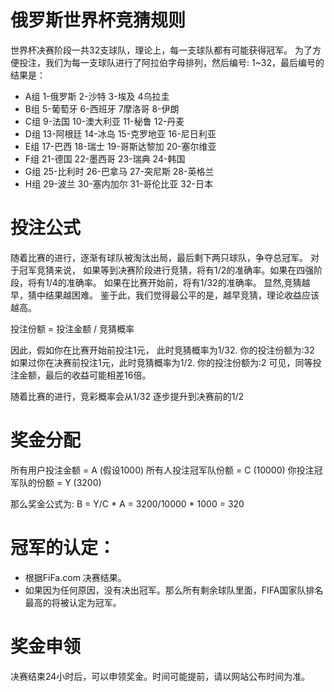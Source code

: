 # 俄罗斯世界杯竞猜规则

世界杯决赛阶段一共32支球队，理论上，每一支球队都有可能获得冠军。
为了方便投注，我们为每一支球队进行了阿拉伯字母排列，然后编号: 1~32，最后编号的结果是：

* A组	1-俄罗斯	 2-沙特	     3-埃及	      4乌拉圭 
* B组	5-葡萄牙	 6-西班牙	   7摩洛哥	     8-伊朗 
* C组	9-法国	   10-澳大利亚	11-秘鲁	     12-丹麦 
* D组	13-阿根廷	14-冰岛	    15-克罗地亚	  16-尼日利亚 
* E组	17-巴西	  18-瑞士	    19-哥斯达黎加	20-塞尔维亚 
* F组	21-德国	  22-墨西哥	  23-瑞典	      24-韩国 
* G组	25-比利时	26-巴拿马	  27-突尼斯	    28-英格兰 
* H组	29-波兰	  30-塞内加尔	31-哥伦比亚	  32-日本

# 投注公式
随着比赛的进行，逐渐有球队被淘汰出局，最后剩下两只球队，争夺总冠军。 对于冠军竞猜来说， 如果等到决赛阶段进行竞猜，将有1/2的准确率。如果在四强阶段，将有1/4的准确率。 如果在比赛开始前，将有1/32的准确率。 显然,竞猜越早，猜中结果越困难。 鉴于此，我们觉得最公平的是，越早竞猜，理论收益应该越高。

投注份额 = 投注金额 / 竞猜概率

因此，假如你在比赛开始前投注1元， 此时竞猜概率为1/32. 你的投注份额为:32 如果过你在决赛前投注1元，此时竞猜概率为1/2. 你的投注份额为:2 可见，同等投注金额，最后的收益可能相差16倍。

随着比赛的进行，竞彩概率会从1/32 逐步提升到决赛前的1/2

# 奖金分配 

所有用户投注金额 = A (假设1000) 所有人投注冠军队份额 = C (10000) 你投注冠军队的份额 = Y (3200)

那么奖金公式为: B = Y/C * A = 3200/10000 * 1000 = 320

# 冠军的认定：
* 根据FiFa.com 决赛结果。 
* 如果因为任何原因，没有决出冠军。那么所有剩余球队里面，FIFA国家队排名最高的将被认定为冠军。 
# 奖金申领
 决赛结束24小时后，可以申领奖金。时间可能提前，请以网站公布时间为准。
